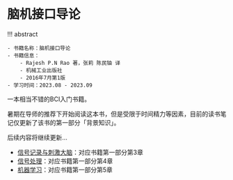 # 脑机接口导论

!!! abstract

    - 书籍名称：脑机接口导论
    - 书籍信息：
        - Rajesh P.N Rao 著，张莉 陈民铀 译
        - 机械工业出版社
        - 2016年7月第1版
    - 学习时间：2023.08 - 2023.09

一本相当不错的BCI入门书籍。

暑期在导师的推荐下开始阅读这本书，但是受限于时间精力等因素，目前的读书笔记仅更新了该书的第一部分「背景知识」。

后续内容将继续更新...

- [信号记录与刺激大脑](ch3.md)：对应书籍第一部分第3章
- [信号处理](ch4)：对应书籍第一部分第4章
- [机器学习](ch5)：对应书籍第一部分第5章